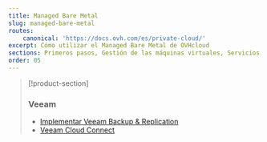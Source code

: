 ```yaml
---
title: Managed Bare Metal
slug: managed-bare-metal
routes:
    canonical: 'https://docs.ovh.com/es/private-cloud/'
excerpt: Cómo utilizar el Managed Bare Metal de OVHcloud
sections: Primeros pasos, Gestión de las máquinas virtuales, Servicios y opciones de OVHcloud, Funcionalidades de OVHcloud, Funcionalidades de VMware vSphere, FAQ
order: 05
---
```


> [!product-section]
>
> ### Veeam
>
> - [Implementar Veeam Backup & Replication](https://docs.ovh.com/es/storage/veeam-backup-replication/)
> - [Veeam Cloud Connect](https://docs.ovh.com/es/storage/veeam-cloud-connect/)
>